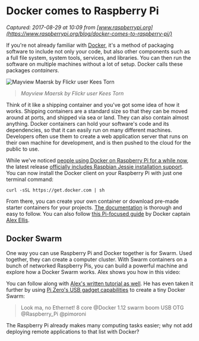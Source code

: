 # Docker comes to Raspberry Pi

_Captured: 2017-08-29 at 10:09 from [www.raspberrypi.org](https://www.raspberrypi.org/blog/docker-comes-to-raspberry-pi/)_

If you're not already familiar with [Docker](https://www.docker.com/), it's a method of packaging software to include not only your code, but also other components such as a full file system, system tools, services, and libraries. You can then run the software on multiple machines without a lot of setup. Docker calls these packages _containers_.

![Mayview Maersk by Flickr user Kees Torn](https://www.raspberrypi.org/app/uploads/2016/08/14907285349_a2a6c87a83_o-768x383.jpg)

> _Mayview Maersk by Flickr user Kees Torn_

Think of it like a shipping container and you've got some idea of how it works. Shipping containers are a standard size so that they can be moved around at ports, and shipped via sea or land. They can also contain almost anything. Docker containers can hold your software's code and its dependencies, so that it can easily run on many different machines. Developers often use them to create a web application server that runs on their own machine for development, and is then pushed to the cloud for the public to use.

While we've noticed [people using Docker on Raspberry Pi for a while now](http://blog.hypriot.com/), the latest release [officially includes Raspbian Jessie installation support](https://github.com/docker/docker/pull/24815). You can now install the Docker client on your Raspberry Pi with just one terminal command:

`curl -sSL https://get.docker.com | sh`

From there, you can create your own container or download pre-made starter containers for your projects. [The documentation](https://docs.docker.com/engine/understanding-docker/) is thorough and easy to follow. You can also follow [this Pi-focused guide](http://blog.alexellis.io/getting-started-with-docker-on-raspberry-pi/) by Docker captain [Alex Ellis](https://twitter.com/alexellisuk).

## Docker Swarm

One way you can use Raspberry Pi and Docker together is for Swarm. Used together, they can create a computer cluster. With Swarm containers on a bunch of networked Raspberry Pis, you can build a powerful machine and explore how a Docker Swarm works. Alex shows you how in this video:

You can follow along with [Alex's written tutorial as well](http://blog.alexellis.io/live-deep-dive-pi-swarm/). He has even taken it further by using [Pi Zero's USB gadget capabilities](https://www.raspberrypi.org/blog/programming-pi-zero-usb/) to create a tiny Docker Swarm:

> Look ma, no Ethernet! 8 core @Docker 1.12 swarm boom USB OTG @Raspberry_Pi @pimoroni

The Raspberry Pi already makes many computing tasks easier; why not add deploying remote applications to that list with Docker?
